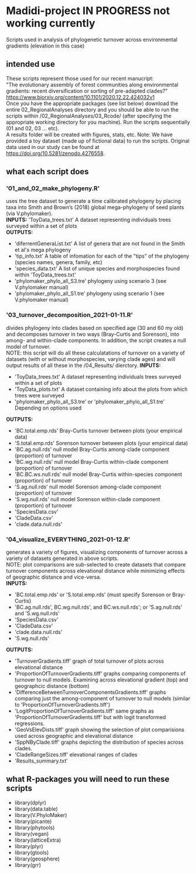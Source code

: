 # Madidi-project IN PROGRESS not working currently
Scripts used in analysis of phylogenetic turnover across environmental gradients (elevation in this case)
## intended use 
These scripts represent those used for our recent manucript:   
"The evolutionary assembly of forest communities along environmental gradients: recent diversification or sorting of pre-adapted clades?"   
https://www.biorxiv.org/content/10.1101/2020.12.22.424032v1   
Once you have the appropriate packages (see list below) download the entire 02_RegionalAnalyses directory and you should be able to run the scripts within /02_RegionalAnalyses/03_Rcode/ (after specifying the appropriate working directory for you machine). Run the scripts sequentially (01 and 02, 03 ... etc).     
A results folder will be created with figures, stats, etc. 
Note: We have provided a toy dataset (made up of fictional data) to run the scripts. Original data used in our study can be found at https://doi.org/10.5281/zenodo.4276558. 

## what each script does
### '01_and_02_make_phylogeny.R' 
uses the tree dataset to generate a time calibrated phylogeny by placing taxa into Smith and Brown’s (2018) global mega-phylogeny of seed plants  (via V.phylomaker).   
**INPUTS:** 'ToyData_trees.txt' A dataset representing individuals trees surveyed within a set of plots   
**OUTPUTS:** 
- 'diferrentGeneraList.txt' A list of genera that are not found in the Smith et al's mega phylogeny
- 'tip_info.txt' A table of infomation for each of the "tips" of the phylogeny (species names, genera, family, etc)   
- 'species_data.txt' A list of unique species and morphospecies found within 'ToyData_trees.txt'
- 'phylomaker_phylo_all_S3.tre' phylogeny using scenario 3 (see V.phylomaker manual)
- 'phylomaker_phylo_all_S1.tre' phylogeny using scenario 1 (see V.phylomaker manual)
### '03_turnover_decomposition_2021-01-11.R' 
divides phylogeny into clades based on specified age (30 and 60 my old) and decomposes turnover in two ways (Bray-Curtis and Sorenson), into among- and within-clade components.  In addition, the script creates a null model of turnover.  
NOTE: this script will do all these calculatations of turnover on a variety of datasets (with or without morphospecies, varying clade ages) and will output results of all these in the /04_Results/ dierctory. 
**INPUTS:** 
- 'ToyData_trees.txt' A dataset representing individuals trees surveyed within a set of plots  
- 'ToyData_plots.txt' A dataset containing info about the plots from which trees were surveyed 
- 'phylomaker_phylo_all_S3.tre' or 'phylomaker_phylo_all_S1.tre' Depending on options used   

**OUTPUTS:** 
- 'BC.total.emp.rds' Bray-Curtis turnover between plots (your empirical data)
- 'S.total.emp.rds' Sorenson turnover between plots (your empirical data)
- 'BC.ag.null.rds'  null model Bray-Curtis among-clade component (proportion) of turnover
- 'BC.wg.null.rds'  null model Bray-Curtis within-clade component (proportion) of turnover
- 'BC.BC.ws.null.rds'  null model Bray-Curtis within-species component (proportion) of turnover
- 'S.ag.null.rds'  null model Sorenson among-clade component (proportion) of turnover
- 'S.wg.null.rds'  null model Sorenson within-clade component (proportion) of turnover
- 'SpeciesData.csv'  
- 'CladeData.csv'  
- 'clade.data.null.rds' 
### '04_visualize_EVERYTHING_2021-01-12.R' 
generates a variety of figures, visualizing components of turnover across a variety of datasets generated in above scripts.   
NOTE: plot comparisons are sub-selected to create datasets that compare turnover components across elevational distance while minimizing effects of geographic distance and vice-versa.    
**INPUTS:** 
- 'BC.total.emp.rds' or 'S.total.emp.rds' (must specify Sorenson or Bray-Curtis)
- 'BC.ag.null.rds', BC.wg.null.rds', and BC.ws.null.rds'; or 'S.ag.null.rds' and 'S.wg.null.rds' 
- 'SpeciesData.csv'  
- 'CladeData.csv'  
- 'clade.data.null.rds'  
- 'S.wg.null.rds'  

**OUTPUTS:** 
- 'TurnoverGradients.tiff'  graph of total turnover of plots across elevational distance
- 'ProportionOfTurnoverGradients.tiff'  graphs comparing components of turnover to null models. Examining across elevational gradient (top) and geographcic distance (bottom)
- 'DifferenceBetweenTurnoverComponentsGradients.tiff'  graphs comparing just the among-component of turnover to null models (similar to 'ProportionOfTurnoverGradients.tiff')
- 'LogitProportionOfTurnoverGradients.tiff' same graphs as 'ProportionOfTurnoverGradients.tiff' but with logit transformed regressions.
- 'GeoVsElevDists.tiff' graph showing the selection of plot comparisions used across geographic and elevational distance
- 'SppNByClade.tiff'  graphs depicting the distribution of species across clades.
- 'CladeRangeSizes.tiff'  elevational ranges of clades 
- 'Results_summary.txt' 

## what R-packages you will need to run these scripts
- library(dplyr)
- library(data.table)
- library(V.PhyloMaker)
- library(picante)
- library(phytools)
- library(vegan)
- library(latticeExtra)
- library(plyr)
- library(gtools)
- library(geosphere)
- library(grr)

